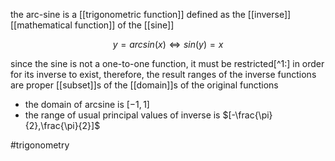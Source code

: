 the arc-sine is a [[trigonometric function]] defined as the [[inverse]] [[mathematical function]] of the  [[sine]]

$$y = arcsin(x) \iff sin(y)= x$$

since the sine is not a one-to-one function, it must be restricted[^1:] in order for its inverse to exist, therefore, the result ranges of the inverse functions are proper [[subset]]s of the [[domain]]s of the original functions

- the domain of arcsine is $[-1,1]$
- the range of usual principal values of inverse is $[-\frac{\pi}{2},\frac{\pi}{2}]$

#trigonometry 
[^1]: that is, to select an specific part of the function that meets the requirements of an [[injective function]]
